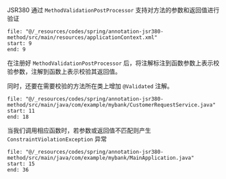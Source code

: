 JSR380 通过 `MethodValidationPostProcessor` 支持对方法的参数和返回值进行验证

```reference
file: "@/_resources/codes/spring/annotation-jsr380-method/src/main/resources/applicationContext.xml"
start: 9
end: 9
```

在注册好 `MethodValidationPostProcessor` 后，将注解标注到函数参数上表示校验参数，注解到函数上表示校验其返回值。

同时，还要在需要校验的方法所在类上增加 `@Validated` 注解。

```reference
file: "@/_resources/codes/spring/annotation-jsr380-method/src/main/java/com/example/mybank/CustomerRequestService.java"
start: 11
end: 18
```

当我们调用相应函数时，若参数或返回值不匹配则产生 `ConstraintViolationException` 异常

```reference
file: "@/_resources/codes/spring/annotation-jsr380-method/src/main/java/com/example/mybank/MainApplication.java"
start: 15
end: 36
```
